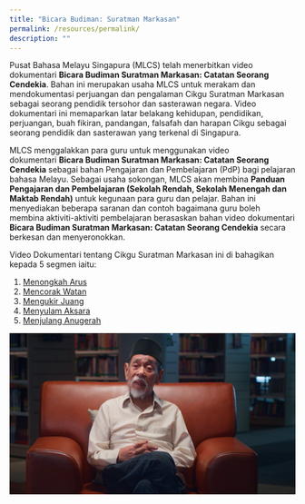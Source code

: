 ```yaml
---
title: "Bicara Budiman: Suratman Markasan"
permalink: /resources/permalink/
description: ""
---
```

Pusat Bahasa Melayu Singapura (MLCS) telah menerbitkan video dokumentari **Bicara Budiman Suratman Markasan: Catatan Seorang Cendekia**. Bahan ini merupakan usaha MLCS untuk merakam dan mendokumentasi perjuangan dan pengalaman Cikgu Suratman Markasan sebagai seorang pendidik tersohor dan sasterawan negara. Video dokumentari ini memaparkan latar belakang kehidupan, pendidikan, perjuangan, buah fikiran, pandangan, falsafah dan harapan Cikgu sebagai seorang pendidik dan sasterawan yang terkenal di Singapura.

MLCS menggalakkan para guru untuk menggunakan video dokumentari **Bicara Budiman Suratman Markasan: Catatan Seorang Cendekia** sebagai bahan Pengajaran dan Pembelajaran (PdP) bagi pelajaran bahasa Melayu. Sebagai usaha sokongan, MLCS akan membina **Panduan Pengajaran dan Pembelajaran (Sekolah Rendah, Sekolah Menengah dan Maktab Rendah)** untuk kegunaan para guru dan pelajar. Bahan ini menyediakan beberapa saranan dan contoh bagaimana guru boleh membina aktiviti-aktiviti pembelajaran berasaskan bahan video dokumentari **Bicara Budiman Suratman Markasan: Catatan Seorang Cendekia** secara berkesan dan menyeronokkan.

Video Dokumentari tentang Cikgu Suratman Markasan ini di bahagikan kepada 5 segmen iaitu:
1. [Menongkah Arus](https://youtu.be/qtwM2jQK46o)
2. [Mencorak Watan](https://youtu.be/yOoTYHXfxkA)
3. [Mengukir Juang](https://youtu.be/kehgSRMgsVw)
4. [Menyulam Aksara](https://youtu.be/7IVVKG0WsRQ )
5. [Menjulang Anugerah](https://youtu.be/Bdm-I2xpOss)

![](/images/001_suratman%20markasan.jpg)